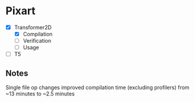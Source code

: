 # Pixart

- [x] Transformer2D
    - [x] Compilation
    - [ ] Verification
    - [ ] Usage
- [ ] T5

## Notes

Single file op changes improved compilation time (excluding profilers) from ~13 minutes to ~2.5 minutes
